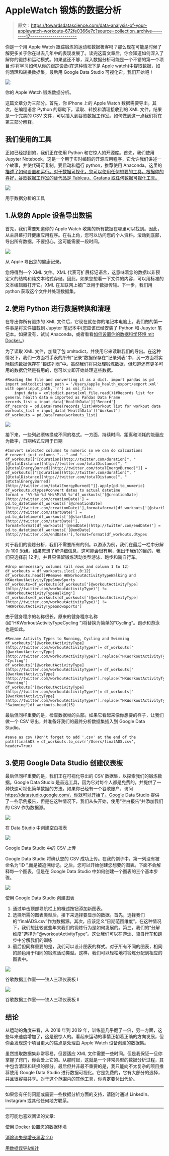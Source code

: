 # AppleWatch 锻炼的数据分析

> 原文：<https://towardsdatascience.com/data-analysis-of-your-applewatch-workouts-672fe0366e7c?source=collection_archive---------17----------------------->

你是一个用 Apple Watch 跟踪锻炼的运动和数据极客吗？那么现在可能是时候了解更多关于你在过去几年中的表现发展了。读完这篇文章后，你会知道如何深入了解你的锻炼和运动模式。如果这还不够，深入数据分析可能是一个不错的第一个项目:你将学习如何从你的跟踪设备(在这种情况下是 Apple watch)中提取数据，如何清理和转换数据集，最后用 Google Data Studio 可视化它。我们开始吧！

![](img/c206c4524132faa7eb4835ab357a23be.png)

你的 Apple Watch 锻炼数据分析。

这篇文章分为三部分。首先，你 iPhone 上的 Apple Watch 数据需要导出。其次，在编程语言 Python 的帮助下，读取、转换和清理接收到的 XML 文件。结果是一个完美的 CSV 文件，可以插入到谷歌数据工作室。如何做到这一点我们将在第三部分解释。

## 我们使用的工具

正如已经提到的，我们正在使用 Python 和它惊人的开源库。首先，我们使用 Jupyter Notebook，这是一个用于实时编码的开源应用程序，它允许我们讲述一个故事，并使代码可复制。要启动和运行 python，推荐使用 Anaconda。这里的[描述了如何设置和运行。对于数据可视化，您可以使用任何想要的工具。根据你的喜好，谷歌数据工作室的替代品是 Tableau、Grafana 或任何数据可视化工具。](https://www.anaconda.com/distribution/)

![](img/46a2347671e24c4ed16ac75c964d407e.png)

用于数据分析的工具

## 1.从您的 Apple 设备导出数据

首先，我们需要知道你的 Apple Watch 收集的所有数据在哪里可以找到。因此，从主屏幕打开健康应用程序。在右上角，您可以访问您的个人资料。滚动到底部，导出所有数据。不要担心，这可能需要一段时间。

![](img/ba343570694f7ccafc0e21901244fb63.png)

从 Apple 导出您的健康记录。

您将得到一个 XML 文件。XML 代表可扩展标记语言，这意味着您的数据以非预定义的结构和纯文本格式存储。因此，如果您想看一下文件的内容，可以用标准的文本编辑器打开它。XML 在互联网上被广泛用于数据传输。下一步，我们用 python 获取这个文件并处理数据集。

## 2.使用 Python 进行数据转换和清理

在导出你所有锻炼的 XML 文件后，它现在就在你的笔记本电脑上。我们做的第一件事是将文件加载到 Jupyter 笔记本中(您应该已经安装了 Python 和 Jupyter 笔记本。如果没有，试试 Anaconda，或者看看[如何设置你的数据科学环境 mit Docker。](/hands-on-setup-your-data-environment-with-docker-dca629607148))

为了读取 XML 文件，加载了包 xmltodict，并使用它来读取我们的导出。在这种情况下，我们一方面将手表的所有“记录”数据保存在“记录列表”中，另一方面将实际锻炼数据保存在“锻炼列表”中。虽然我们将只处理锻炼数据，但知道还有更多可用的数据仍然是有用的，您可以立即开始处理这些数据。

```
#Reading the file and converting it as a dict. import pandas as pd
import xmltodictinput_path = '/Users/apple_health_export/export.xml'
with open(input_path, 'r') as xml_file:
    input_data = xmltodict.parse(xml_file.read())#Records list for general health data & imported as Pandas Data Frame
records_list = input_data['HealthData']['Record']
df_records = pd.DataFrame(records_list)#Workout list for workout data
workouts_list = input_data['HealthData']['Workout']
df_workouts = pd.DataFrame(workouts_list)
```

![](img/a6dd6870eb7b09c24b3d24df3647c02e.png)

接下来，一些列必须转换成不同的格式。一方面，持续时间、距离和消耗的能量应为数字，日期格式应用于日期

```
#Convert selected columns to numeric so we can do calcuations
# convert just columns "..." and "..."
df_workouts[["[@duration](http://twitter.com/duration)", "[@totalDistance](http://twitter.com/totalDistance)", "[@totalEnergyBurned](http://twitter.com/totalEnergyBurned)"]] = df_workouts[["[@duration](http://twitter.com/duration)", "[@totalDistance](http://twitter.com/totalDistance)", "[@totalEnergyBurned](http://twitter.com/totalEnergyBurned)"]].apply(pd.to_numeric)
df_workouts.dtypes#convert dates to actual datetime
format = '%Y-%m-%d %H:%M:%S %z'df_workouts['[@creationDate](http://twitter.com/creationDate)'] = pd.to_datetime(df_workouts['[@creationDate](http://twitter.com/creationDate)'],format=format)df_workouts['[@startDate](http://twitter.com/startDate)'] = pd.to_datetime(df_workouts['[@startDate](http://twitter.com/startDate)'], format=format)df_workouts['[@endDate](http://twitter.com/endDate)'] = pd.to_datetime(df_workouts['[@endDate](http://twitter.com/endDate)'],format=format)df_workouts.dtypes
```

对于我们的锻炼分析，我们不需要所有的列。以游泳为例，我们在最后一栏中分解为 100 米组。如果您想了解详细信息，这可能会很有用，但出于我们的目的，我们只选择前 12 列，并且只保留锻炼活动类型游泳、跑步和骑自行车。

```
#drop unnecessary columns (all rows and column 1 to 12)
df_workouts = df_workouts.iloc[:,0:12]
df_workouts.head()#Remove HKWorkoutActivityTypeWalking and HKWorkoutActivityTypeSnowSports
df_workouts=df_workouts[df_workouts['[@workoutActivityType](http://twitter.com/workoutActivityType)'] != 'HKWorkoutActivityTypeWalking']
df_workouts=df_workouts[df_workouts['[@workoutActivityType](http://twitter.com/workoutActivityType)'] != 'HKWorkoutActivityTypeSnowSports']
```

由于健身程序的名称很长，原来的健身程序名称(如“HKWorkoutActivityTypeCycling ”)将替换为简单的“Cycling”。跑步和游泳也是如此。

```
#Rename Activity Types to Running, Cycling and Swimming
df_workouts["[@workoutActivityType](http://twitter.com/workoutActivityType)"]= df_workouts["[@workoutActivityType](http://twitter.com/workoutActivityType)"].replace("HKWorkoutActivityTypeCycling", "Cycling")
df_workouts["[@workoutActivityType](http://twitter.com/workoutActivityType)"]= df_workouts["[@workoutActivityType](http://twitter.com/workoutActivityType)"].replace("HKWorkoutActivityTypeRunning", "Running")
df_workouts["[@workoutActivityType](http://twitter.com/workoutActivityType)"]= df_workouts["[@workoutActivityType](http://twitter.com/workoutActivityType)"].replace("HKWorkoutActivityTypeSwimming", "Swimming")df_workouts.head(15)
```

最后但同样重要的是，检查数据帧的头部。如果它看起来像你想要的样子，让我们做一个 CSV 导出，并准备好我们的最终分析数据集插入到 Google Data Studio。

```
#save as csv (Don't forget to add '.csv' at the end of the path)finalADS = df_workouts.to_csv(r'/Users/finalADS.csv', header=True) 
```

## 3.使用 Google Data Studio 创建仪表板

最后但同样重要的是，我们正在可视化导出的 CSV 数据集，以探索我们的锻炼数据。Google Data Studio 是首选工具，因为它对每个人都是免费的，并提供了一种快速可视化简单数据的方法。如果你已经有一个谷歌账户，访问 https://datastudio.google.com/，你就可以开始了。Google Data Studio 提供了一些示例报告，但是在这种情况下，我们从头开始，使用“空白报告”并添加我们的 CSV 作为数据源。

![](img/6b968145cea415a5d65b1ea205ebe248.png)

在 Data Studio 中创建空白报表

![](img/0ac6b8a50abb0f6f88615d4b43d6c40b.png)

Google Data Studio 中的 CSV 上传

Google Data Studio 将确认您的 CSV 成功上传。在我的例子中，第一列没有被命名为“ID ”,而是被追溯标记。之后，您可以开始创建您想要的图表。下面不会解释每一个图表，但是在 Google Data Studio 中如何创建一个图表的三个基本步骤。

![](img/d3e2c739eca76f4713074401efdf7338.png)

使用 Google Data Studio 创建图表

1.  通过单击顶部导航栏上的概述按钮添加新图表。
2.  选择所需的图表类型后，接下来选择要显示的数据。首先，选择我们的“finalADS.csv”作为数据源。其次，应该定义“日期范围维度”。在这种情况下，我们想比较这些年来我们的锻炼行为是如何发展的。第三，我们的“分解维度”选择为“@workoutActivityType”。这让我们可以在游泳、骑自行车和跑步中分解我们的训练
3.  最后但同样重要的是，我们可以设计图表的样式。对于所有不同的图表，相同的颜色用于相同的锻炼活动类型。这样，我们可以轻松地将锻炼分配到相应的图表中。

![](img/4f16f0830f27f01240b3878ecb0f0236.png)

谷歌数据工作室——铁人三项仪表板 I

![](img/11b267af79da171e4b20b258f2c14a72.png)

谷歌数据工作室——铁人三项仪表板 II

## 结论

从运动的角度来看，从 2018 年到 2019 年，训练量几乎翻了一倍，另一方面，这些年来速度增加了，这是很惊人的。看起来运动的事情正朝着正确的方向发展，但你会发现这个项目更大的焦点是处理由 Apple Watch 设备创建的数据集。

虽然提取数据集非常容易，但要适应 XML 文件需要一些时间。但是我保证一旦你掌握了窍门，你会爱上它的。从那时起，这就是一个非常典型的数据分析过程，其中包含清理和转换的部分。最后但并非最不重要的是，我只能向不太复杂的项目推荐使用 Google Data Studio 进行数据可视化。它是免费的，它有大部分的选择，并且很容易共享。对于这个范围内的其他工具，你肯定要付出代价。

***************************************************************

如果您有任何问题或需要一些数据分析方面的支持，请随时通过 LinkedIn、Instagram 或其他任何地方联系。

***************************************************************

您可能也喜欢阅读的文章:

[使用 Docker](/hands-on-setup-your-data-environment-with-docker-dca629607148) 设置您的数据环境

[消除流失是增长黑客 2.0](https://blog.markgrowth.com/eliminating-churn-is-growth-hacking-2-0-47a380194a06)

[用数据误导&统计](/misleading-with-data-statistics-c6d506bdb9cf)